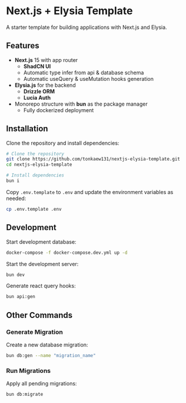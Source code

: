 # Next.js + Elysia Template

A starter template for building applications with Next.js and Elysia.

## Features

- **Next.js** 15 with app router
  - **ShadCN UI**
  - Automatic type infer from api & database schema
  - Automatic useQuery & useMutation hooks generation
- **Elysia.js** for the backend
  - **Drizzle ORM**
  - **Lucia Auth**
- Monorepo structure with **bun** as the package manager
  - Fully dockerized deployment

## Installation

Clone the repository and install dependencies:

```bash
# Clone the repository
git clone https://github.com/tonkaew131/nextjs-elysia-template.git
cd nextjs-elysia-template

# Install dependencies
bun i
```

Copy `.env.template` to `.env` and update the environment variables as needed:

```bash
cp .env.template .env
```

## Development

Start development database:

```bash
docker-compose -f docker-compose.dev.yml up -d
```

Start the development server:

```bash
bun dev
```

Generate react query hooks:

```bash
bun api:gen
```

## Other Commands

### Generate Migration

Create a new database migration:

```bash
bun db:gen --name "migration_name"
```

### Run Migrations

Apply all pending migrations:

```bash
bun db:migrate
```
